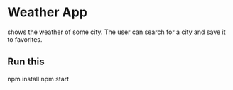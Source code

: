 # Weather App
shows the weather of some city.
The user can search for a city and save it to favorites.


## Run this
npm install 
npm start 
